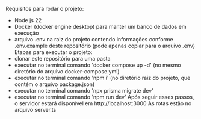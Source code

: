 Requisitos para rodar o projeto: 
  - Node js 22
  - Docker (docker engine desktop) para manter um banco de dados em execução
  - arquivo .env na raiz do projeto contendo informações conforme .env.example deste repositório (pode apenas copiar para o arquivo .env)
Etapas para executar o projeto:
  - clonar este repositório para uma pasta
  - executar no terminal comando 'docker compose up -d' (no mesmo diretório do arquivo docker-compose.yml)
  -  executar no terminal comando 'npm i' (no diretório raiz do projeto, que contém o arquivo package.json)
  -  executar no terminal comando 'npx prisma migrate dev'
  -  executar no terminal comando 'npm run dev'
Após seguir esses passos, o servidor estará disponível em http://localhost:3000
As rotas estão no arquivo server.ts
